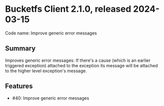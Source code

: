 # Bucketfs Client 2.1.0, released 2024-03-15

Code name: Improve generic error messages

## Summary

Improves generic error messages: If there's a cause (which is an earlier triggered exception) attached to the exception its message will be attached to the higher level exception's message.

## Features

* #40: Improve generic error messages

